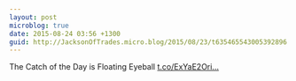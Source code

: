 ```yaml
---
layout: post
microblog: true
date: 2015-08-24 03:56 +1300
guid: http://JacksonOfTrades.micro.blog/2015/08/23/t635465543005392896.html
---
```

The Catch of the Day is Floating Eyeball [t.co/ExYaE2Ori...](http://t.co/ExYaE2Orib)
